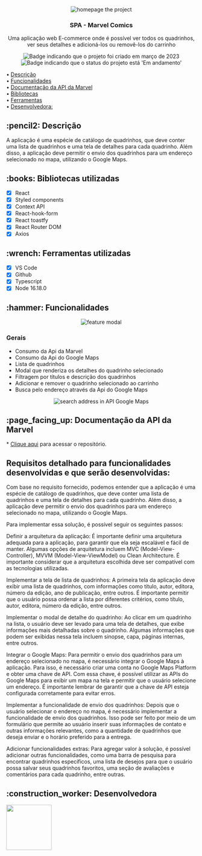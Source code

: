 <div align="center">
<img alt="homepage the project" src="https://github.com/CarolinaOlivaCruz/spa-mavel-comics/blob/main/src/assets/img/marvel.png" />
</div>

<div align="center">
<h3>
  SPA - Marvel Comics
</h3>
<p>Uma aplicação web E-commerce onde é possível ver todos os quadrinhos, ver seus detalhes e adicioná-los ou removê-los do carrinho</p>
</div>

<p align="center">
    <img alt="Badge indicando que o projeto foi criado em março de 2023" src="https://img.shields.io/badge/Data%20de%20cria%C3%A7%C3%A3o-Março%2F2023-blue">
    <img alt="Badge indicando que o status do projeto está 'Em andamento'" src="https://img.shields.io/badge/Status-Em andamento-blue">
</p>

• <a href="#descricao">Descrição</a>
<br>
• <a href="#funcionalidades">Funcionalidades</a>
<br>
• <a href="#doc">Documentação da API da Marvel</a>
<br>
• <a href="#Bibliotecas">Bibliotecas</a>
<br>
• <a href="#Ferramentas">Ferramentas</a>
<br>
• <a href="#Desenvolvedora">Desenvolvedora:</a>
<br>

<h2 id="descricao">:pencil2: Descrição</h2>
A aplicação é uma espécie de catálogo de quadrinhos, que deve conter uma lista de quadrinhos e uma tela de detalhes para cada quadrinho. Além disso, a aplicação deve permitir o envio dos quadrinhos para um endereço selecionado no mapa, utilizando o Google Maps.

<h2 id="Bibliotecas">:books: Bibliotecas utilizadas</h2>

- [x] React
- [x] Styled components
- [x] Context API
- [x] React-hook-form
- [x] React toastfy
- [x] React Router DOM
- [x] Axios

<h2 id="Ferramentas">:wrench: Ferramentas utilizadas</h2>

- [x] VS Code
- [x] Github
- [x] Typescript
- [x] Node 16.18.0

<h2 id="funcionalidades">:hammer: Funcionalidades</h2>

<div align="center">
<img alt="feature modal" src="https://github.com/CarolinaOlivaCruz/spa-mavel-comics/blob/main/src/assets/img/modal-marvel.png" />
</div>

### Gerais
- Consumo da Api da Marvel
- Consumo da Api do Google Maps
- Lista de quadrinhos
- Modal que renderiza os detalhes do quadrinho selecionado
- Filtragem por títulos e descrição dos quadrinhos
- Adicionar e remover o quadrinho selecionado ao carrinho
- Busca pelo endereço através da Api do Google Maps

<div align="center">
<img alt="search address in API Google Maps" src="https://github.com/CarolinaOlivaCruz/spa-mavel-comics/blob/main/src/assets/img/search-google-maps.png" />
</div>

<h2 id="doc">:page_facing_up: Documentação da API da Marvel </h2>
 * <a href="https://developer.marvel.com/docs">Clique aqui</a> para acessar o repositório.
 
 <h2>Requisitos detalhado para funcionalidades desenvolvidas e que serão desenvolvidas:</h2>

Com base no requisito fornecido, podemos entender que a aplicação é uma espécie de catálogo de quadrinhos, que deve conter uma lista de quadrinhos e uma tela de detalhes para cada quadrinho. Além disso, a aplicação deve permitir o envio dos quadrinhos para um endereço selecionado no mapa, utilizando o Google Maps.

Para implementar essa solução, é possível seguir os seguintes passos:

Definir a arquitetura da aplicação: É importante definir uma arquitetura adequada para a aplicação, para garantir que ela seja escalável e fácil de manter. Algumas opções de arquitetura incluem MVC (Model-View-Controller), MVVM (Model-View-ViewModel) ou Clean Architecture. É importante considerar que a arquitetura escolhida deve ser compatível com as tecnologias utilizadas.

Implementar a tela de lista de quadrinhos: A primeira tela da aplicação deve exibir uma lista de quadrinhos, com informações como título, autor, editora, número da edição, ano de publicação, entre outros. É importante permitir que o usuário possa ordenar a lista por diferentes critérios, como título, autor, editora, número da edição, entre outros.

Implementar o modal de detalhe do quadrinho: Ao clicar em um quadrinho na lista, o usuário deve ser levado para uma tela de detalhes, que exibe informações mais detalhadas sobre o quadrinho. Algumas informações que podem ser exibidas nessa tela incluem sinopse, capa, páginas internas, entre outros.

Integrar o Google Maps: Para permitir o envio dos quadrinhos para um endereço selecionado no mapa, é necessário integrar o Google Maps à aplicação. Para isso, é necessário criar uma conta no Google Maps Platform e obter uma chave de API. Com essa chave, é possível utilizar as APIs do Google Maps para exibir um mapa na tela e permitir que o usuário selecione um endereço. É importante lembrar de garantir que a chave de API esteja configurada corretamente para evitar erros.

Implementar a funcionalidade de envio dos quadrinhos: Depois que o usuário selecionar o endereço no mapa, é necessário implementar a funcionalidade de envio dos quadrinhos. Isso pode ser feito por meio de um formulário que permite ao usuário inserir suas informações de contato e outras informações relevantes, como a quantidade de quadrinhos que deseja enviar e o horário preferido para a entrega.

Adicionar funcionalidades extras: Para agregar valor à solução, é possível adicionar outras funcionalidades, como uma barra de pesquisa para encontrar quadrinhos específicos, uma lista de desejos para que o usuário possa salvar seus quadrinhos favoritos, uma seção de avaliações e comentários para cada quadrinho, entre outras.

<h2 id="Desenvolvedora">:construction_worker: Desenvolvedora</h2>
 
<a href="https://github.com/CarolinaOlivaCruz">
  <img width="120px" src="https://avatars.githubusercontent.com/u/78989471?v=4">
</a>

